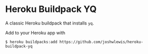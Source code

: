 # Heroku Buildpack YQ

A classic Heroku buildpack that installs `yq`.

Add to your Heroku app with

```
$ heroku buildpacks:add https://github.com/joshwlewis/heroku-buildpack-yq
```
